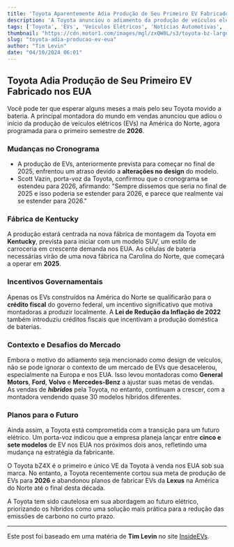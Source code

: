 ```yaml
---
title: 'Toyota Aparentemente Adia Produção de Seu Primeiro EV Fabricado nos EUA'
description: 'A Toyota anunciou o adiamento da produção de veículos elétricos na América do Norte para 2026. A mudança no cronograma está relacionada a alterações no design e à dinâmica atual do mercado de EVs.'
tags: ['Toyota', 'EVs', 'Veículos Elétricos', 'Notícias Automotivas', 'Produção']
thumbnail: "https://cdn.motor1.com/images/mgl/zxQW0L/s3/toyota-bz-large-suv.jpg"
slug: "toyota-adia-producao-ev-eua"
author: "Tim Levin"
date: "04/10/2024 06:01"
---
```


## Toyota Adia Produção de Seu Primeiro EV Fabricado nos EUA

Você pode ter que esperar alguns meses a mais pelo seu Toyota movido a bateria. A principal montadora do mundo em vendas anunciou que adiou o início da produção de veículos elétricos (EVs) na América do Norte, agora programada para o primeiro semestre de **2026**.

### Mudanças no Cronograma
- A produção de EVs, anteriormente prevista para começar no final de 2025, enfrentou um atraso devido a **alterações no design** do modelo.
- Scott Vazin, porta-voz da Toyota, confirmou que o cronograma se estendeu para 2026, afirmando: "Sempre dissemos que seria no final de 2025 e isso poderia se estender para 2026, e parece que realmente vai se estender para 2026."

### Fábrica de Kentucky
A produção estará centrada na nova fábrica de montagem da Toyota em **Kentucky**, prevista para iniciar com um modelo SUV, um estilo de carroceria em crescente demanda nos EUA. As células de bateria necessárias virão de uma nova fábrica na Carolina do Norte, que começará a operar em **2025**.

### Incentivos Governamentais
Apenas os EVs construídos na América do Norte se qualificarão para o **crédito fiscal** do governo federal, um incentivo significativo que motiva montadoras a produzir localmente. A **Lei de Redução da Inflação de 2022** também introduziu créditos fiscais que incentivam a produção doméstica de baterias.

### Contexto e Desafios do Mercado
Embora o motivo do adiamento seja mencionado como design de veículos, não se pode ignorar o contexto de um mercado de EVs que desacelerou, especialmente na Europa e nos EUA. Isso levou montadoras como **General Motors**, **Ford**, **Volvo** e **Mercedes-Benz** a ajustar suas metas de vendas.  
As vendas de ***híbridos*** pela Toyota, no entanto, continuam a crescer, com a montadora vendendo quase 30 modelos híbridos diferentes.

### Planos para o Futuro
Ainda assim, a Toyota está comprometida com a transição para um futuro elétrico. Um porta-voz indicou que a empresa planeja lançar entre **cinco e sete modelos** de EV nos EUA nos próximos dois anos, refletindo uma mudança na estratégia da fabricante.

O Toyota bZ4X é o primeiro e único VE da Toyota à venda nos EUA sob sua marca. No entanto, a Toyota recentemente cortou sua meta de produção de EVs para **2026** e abandonou planos de fabricar EVs da **Lexus** na América do Norte até o final desta década.

A Toyota tem sido cautelosa em sua abordagem ao futuro elétrico, priorizando os híbridos como uma solução mais prática para a redução das emissões de carbono no curto prazo.

---

Este post foi baseado em uma matéria de **Tim Levin** no site [InsideEVs](https://insideevs.com/news/736052/toyota-us-ev-production-delay/).